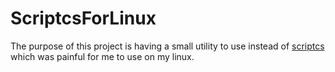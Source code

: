 # ScriptcsForLinux

The purpose of this project is having a small utility to use instead of [scriptcs](http://scriptcs.net/) which was painful for me to use on my linux.